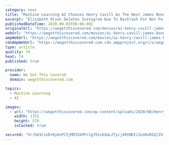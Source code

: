 ```yaml
---
category: news
title: "Machine Learning AI Chooses Henry Cavill As The Next James Bond"
excerpt: "Elizabeth Olsen Deletes Instagram Due To Backlash For Not Po... Eternals Director Wants The Film To Be Bigger Than Avengers:... Grand Theft Auto 6 Is Reportedly Years Away From Being Annou ..."
publishedDateTime: 2020-09-03T00:06:00Z
originalUrl: "https://wegotthiscovered.com/movies/ai-henry-cavill-james-bond/"
webUrl: "https://wegotthiscovered.com/movies/ai-henry-cavill-james-bond/"
ampWebUrl: "https://wegotthiscovered.com/movies/ai-henry-cavill-james-bond/amp/"
cdnAmpWebUrl: "https://wegotthiscovered-com.cdn.ampproject.org/c/s/wegotthiscovered.com/movies/ai-henry-cavill-james-bond/amp/"
type: article
quality: 74
heat: 74
published: true

provider:
  name: We Got This Covered
  domain: wegotthiscovered.com

topics:
  - Machine Learning
  - AI

images:
  - url: "https://wegotthiscovered.com/wp-content/uploads/2020/08/Henry-Cavill.jpg"
    width: 1155
    height: 570
    isCached: true

secured: "hr/b81CsvD+Ky6xPC5jMD3SkMYclg761xkdaLZ7ycj4RINKIi3LHduRZqlZkts4K21rLO9HtAXVMdC7jnB+/opLZWzeWz4IeeWBvE+aRoZhhabkzGj0jLTpofTZDhmrIV5wJ81XOu0C+G/haVXnAP0JHQio6X6OBm6nzc6RF6LBxzmRp8fCg0qgiUvV7EBXdWH2QKwc0a7LTZQxa+QjNCBPKVHC+jS0AKKH6zgI7Gx6j0G6Xp24I2Pp3r942F1bjPApRxpdFAGnh6xFUjdBxan5siuHy62yV0U5hXpCCH3b7s9MKtLBqtQe4biw0IP+n8AYjyqnqwHqj/93kElgFHcvhv561KmcZRLKSUdUU4vM=;0HnI764aa7WOtcpTKD6L3g=="
---
```


